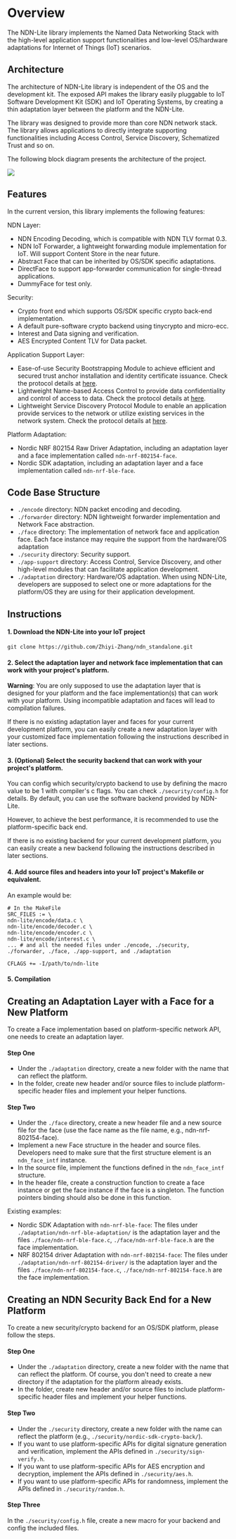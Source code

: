 Overview
============

The NDN-Lite library implements the Named Data Networking Stack with the high-level application support functionalities and low-level OS/hardware adaptations for Internet of Things (IoT) scenarios.


Architecture
------------

The architecture of NDN-Lite library is independent of the OS and the development kit.
The exposed API makes the library easily pluggable to IoT Software Development Kit (SDK) and IoT Operating Systems, by creating a thin adaptation layer between the platform and the NDN-Lite.

The library was designed to provide more than core NDN network stack.
The library allows applications to directly integrate supporting functionalities including Access Control, Service Discovery, Schematized Trust and so on.

The following block diagram presents the architecture of the project.

![](https://github.com/Zhiyi-Zhang/ndn_standalone/wiki/iot-framework.jpg)


Features
--------

In the current version, this library implements the following features:

NDN Layer:
* NDN Encoding Decoding, which is compatible with NDN TLV format 0.3.
* NDN IoT Forwarder, a lightweight forwarding module implementation for IoT. Will support Content Store in the near future.
* Abstract Face that can be inherited by OS/SDK specific adaptations.
* DirectFace to support app-forwarder communication for single-thread applications.
* DummyFace for test only.

Security:
* Crypto front end which supports OS/SDK specific crypto back-end implementation.
* A default pure-software crypto backend using tinycrypto and micro-ecc.
* Interest and Data signing and verification.
* AES Encrypted Content TLV for Data packet.

Application Support Layer:
* Ease-of-use Security Bootstrapping Module to achieve efficient and secured trust anchor installation and identity certificate issuance. Check the protocol details at [here](https://github.com/named-data-iot/ndn-lite/wiki/Security-Bootstrapping).
* Lightweight Name-based Access Control to provide data confidentiality and control of access to data. Check the protocol details at [here](https://github.com/named-data-iot/ndn-lite/wiki/Access-Control).
* Lightweight Service Discovery Protocol Module to enable an application provide services to the network or utilize existing services in the network system. Check the protocol details at [here](https://github.com/named-data-iot/ndn-lite/wiki/Service-Discovery).

Platform Adaptation:
* Nordic NRF 802154 Raw Driver Adaptation, including an adaptation layer and a face implementation called `ndn-nrf-802154-face`.
* Nordic SDK adaptation, including an adaptation layer and a face implementation called `ndn-nrf-ble-face`.

Code Base Structure
-----------------

* `./encode` directory: NDN packet encoding and decoding.
* `./forwarder` directory: NDN lightweight forwarder implementation and Network Face abstraction.
* `./face` directory: The implementation of network face and application face. Each face instance may require the support from the hardware/OS adaptation
* `./security` directory: Security support.
* `./app-support` directory: Access Control, Service Discovery, and other high-level modules that can facilitate application development.
* `./adaptation` directory: Hardware/OS adaptation. When using NDN-Lite, developers are supposed to select one or more adaptations for the platform/OS they are using for their application development.


Instructions
------------


#### 1. Download the NDN-Lite into your IoT project
```
git clone https://github.com/Zhiyi-Zhang/ndn_standalone.git
```

#### 2. Select the adaptation layer and network face implementation that can work with your project's platform.

**Warning**: You are only supposed to use the adaptation layer that is designed for your platform and the face implementation(s) that can work with your platform. Using incompatible adaptation and faces will lead to compilation failures.

If there is no existing adaptation layer and faces for your current development platform, you can easily create a new adaptation layer with your customized face implementation following the instructions described in later sections.

#### 3. (Optional) Select the security backend that can work with your project's platform.

You can config which security/crypto backend to use by defining the macro value to be 1 with compiler's c flags.
You can check `./security/config.h` for details.
By default, you can use the software backend provided by NDN-Lite.

However, to achieve the best performance, it is recommended to use the platform-specific back end.

If there is no existing backend for your current development platform, you can easily create a new backend following the instructions described in later sections.

#### 4. Add source files and headers into your IoT project's Makefile or equivalent.
An example would be:
```
# In the MakeFile
SRC_FILES := \
ndn-lite/encode/data.c \
ndn-lite/encode/decoder.c \
ndn-lite/encode/encoder.c \
ndn-lite/encode/interest.c \
... # and all the needed files under ./encode, ./security, ./forwarder, ./face, ./app-support, and ./adaptation

CFLAGS += -I/path/to/ndn-lite
```

#### 5. Compilation



Creating an Adaptation Layer with a Face for a New Platform
---------------------------------------------

To create a Face implementation based on platform-specific network API, one needs to create an adaptation layer.

#### Step One
* Under the `./adaptation` directory, create a new folder with the name that can reflect the platform.
* In the folder, create new header and/or source files to include platform-specific header files and implement your helper functions.

#### Step Two
* Under the `./face` directory, create a new header file and a new source file for the face (use the face name as the file name, e.g., ndn-nrf-802154-face).
* Implement a new Face structure in the header and source files. Developers need to make sure that the first structure element is an `ndn_face_intf` instance.
* In the source file, implement the functions defined in the `ndn_face_intf` structure.
* In the header file, create a construction function to create a face instance or get the face instance if the face is a singleton. The function pointers binding should also be done in this function.

Existing examples:
* Nordic SDK Adaptation with `ndn-nrf-ble-face`: The files under `./adaptation/ndn-nrf-ble-adaptation/` is the adaptation layer and the files `./face/ndn-nrf-ble-face.c`, `./face/ndn-nrf-ble-face.h` are the face implementation.
* NRF 802154 driver Adaptation with `ndn-nrf-802154-face`: The files under `./adaptation/ndn-nrf-802154-driver/` is the adaptation layer and the files `./face/ndn-nrf-802154-face.c`, `./face/ndn-nrf-802154-face.h` are the face implementation.


Creating an NDN Security Back End for a New Platform
---------------------------------------------

To create a new security/crypto backend for an OS/SDK platform, please follow the steps.

#### Step One
* Under the `./adaptation` directory, create a new folder with the name that can reflect the platform.
Of course, you don't need to create a new directory if the adaptation for the platform already exists.
* In the folder, create new header and/or source files to include platform-specific header files and implement your helper functions.

#### Step Two
* Under the `./security` directory, create a new folder with the name can reflect the platform (e.g., `./security/nordic-sdk-crypto-back/`).
* If you want to use platform-specific APIs for digital signature generation and verification, implement the APIs defined in `./security/sign-verify.h`.
* If you want to use platform-specific APIs for AES encryption and decryption, implement the APIs defined in `./security/aes.h`.
* If you want to use platform-specific APIs for randomness, implement the APIs defined in `./security/random.h`.


#### Step Three

In the `./security/config.h` file, create a new macro for your backend and config the included files.
